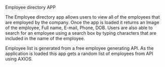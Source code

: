 Employee directory APP
 
The Employee directory app allows users to view all of the employees that are employed by the company.
Once the app is loaded it returns an Image of the employee, Full name, E-mail, Phone, DOB. 
Users are also able to search for an employee using a search box by typing characters that are included in the name of the employee.
 
Employee list is generated from a free employee generating API. As the application is loaded this app gets a random list of employees from API using AXIOS. 

